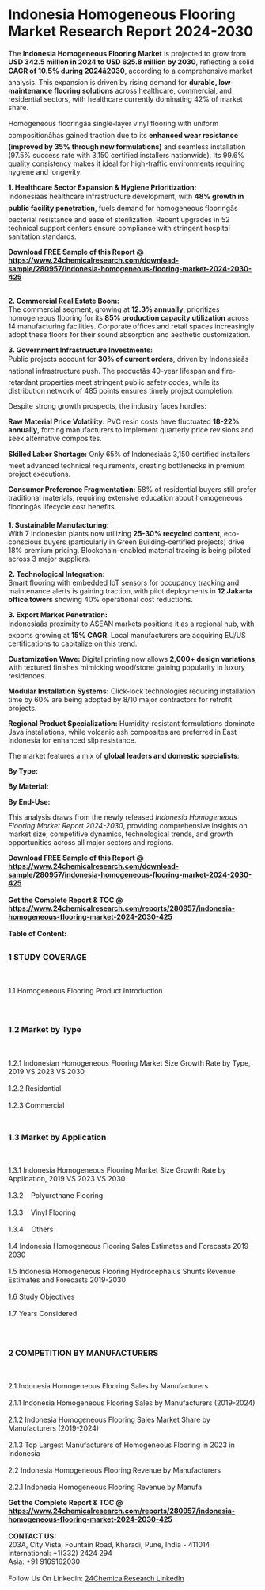 <h1>Indonesia Homogeneous Flooring   Market Research Report 2024-2030</h1><p>The <strong>Indonesia Homogeneous Flooring Market</strong> is projected to grow from <strong>USD 342.5 million in 2024 to USD 625.8 million by 2030</strong>, reflecting a solid <strong>CAGR of 10.5% during 2024â2030</strong>, according to a comprehensive market analysis. This expansion is driven by rising demand for <strong>durable, low-maintenance flooring solutions</strong> across healthcare, commercial, and residential sectors, with healthcare currently dominating 42% of market share.</p><p>Homogeneous flooringâa single-layer vinyl flooring with uniform compositionâhas gained traction due to its <strong>enhanced wear resistance (improved by 35% through new formulations)</strong> and seamless installation (97.5% success rate with 3,150 certified installers nationwide). Its 99.6% quality consistency makes it ideal for high-traffic environments requiring hygiene and longevity.</p><p><strong>1. Healthcare Sector Expansion &amp; Hygiene Prioritization:</strong><br>
Indonesiaâs healthcare infrastructure development, with <strong>48% growth in public facility penetration</strong>, fuels demand for homogeneous flooringâs bacterial resistance and ease of sterilization. Recent upgrades in 52 technical support centers ensure compliance with stringent hospital sanitation standards.</p><div><b>Download FREE Sample of this Report @ 
            <a href="https://www.24chemicalresearch.com/download-sample/280957/indonesia-homogeneous-flooring-market-2024-2030-425">
            https://www.24chemicalresearch.com/download-sample/280957/indonesia-homogeneous-flooring-market-2024-2030-425</a></b></div><br><p><strong>2. Commercial Real Estate Boom:</strong><br>
The commercial segment, growing at <strong>12.3% annually</strong>, prioritizes homogeneous flooring for its <strong>85% production capacity utilization</strong> across 14 manufacturing facilities. Corporate offices and retail spaces increasingly adopt these floors for their sound absorption and aesthetic customization.</p><p><strong>3. Government Infrastructure Investments:</strong><br>
Public projects account for <strong>30% of current orders</strong>, driven by Indonesiaâs national infrastructure push. The productâs 40-year lifespan and fire-retardant properties meet stringent public safety codes, while its distribution network of 485 points ensures timely project completion.</p><p>Despite strong growth prospects, the industry faces hurdles:</p><p><strong>Raw Material Price Volatility:</strong> PVC resin costs have fluctuated <strong>18-22% annually</strong>, forcing manufacturers to implement quarterly price revisions and seek alternative composites.</p><p><strong>Skilled Labor Shortage:</strong> Only 65% of Indonesiaâs 3,150 certified installers meet advanced technical requirements, creating bottlenecks in premium project executions.</p><p><strong>Consumer Preference Fragmentation:</strong> 58% of residential buyers still prefer traditional materials, requiring extensive education about homogeneous flooringâs lifecycle cost benefits.</p><p><strong>1. Sustainable Manufacturing:</strong><br>
With 7 Indonesian plants now utilizing <strong>25-30% recycled content</strong>, eco-conscious buyers (particularly in Green Building-certified projects) drive 18% premium pricing. Blockchain-enabled material tracing is being piloted across 3 major suppliers.</p><p><strong>2. Technological Integration:</strong><br>
Smart flooring with embedded IoT sensors for occupancy tracking and maintenance alerts is gaining traction, with pilot deployments in <strong>12 Jakarta office towers</strong> showing 40% operational cost reductions.</p><p><strong>3. Export Market Penetration:</strong><br>
Indonesiaâs proximity to ASEAN markets positions it as a regional hub, with exports growing at <strong>15% CAGR</strong>. Local manufacturers are acquiring EU/US certifications to capitalize on this trend.</p><p><strong>Customization Wave:</strong> Digital printing now allows <strong>2,000+ design variations</strong>, with textured finishes mimicking wood/stone gaining popularity in luxury residences.</p><p><strong>Modular Installation Systems:</strong> Click-lock technologies reducing installation time by 60% are being adopted by 8/10 major contractors for retrofit projects.</p><p><strong>Regional Product Specialization:</strong> Humidity-resistant formulations dominate Java installations, while volcanic ash composites are preferred in East Indonesia for enhanced slip resistance.</p><p>The market features a mix of <strong>global leaders and domestic specialists</strong>:</p><p><strong>By Type:</strong></p><p><strong>By Material:</strong></p><p><strong>By End-Use:</strong></p><p>This analysis draws from the newly released <em>Indonesia Homogeneous Flooring Market Report 2024-2030</em>, providing comprehensive insights on market size, competitive dynamics, technological trends, and growth opportunities across all major sectors and regions.</p><div><b>Download FREE Sample of this Report @ 
            <a href="https://www.24chemicalresearch.com/download-sample/280957/indonesia-homogeneous-flooring-market-2024-2030-425">
            https://www.24chemicalresearch.com/download-sample/280957/indonesia-homogeneous-flooring-market-2024-2030-425</a></b></div><br><div><b>Get the Complete Report & TOC @ 
            <a href="https://www.24chemicalresearch.com/reports/280957/indonesia-homogeneous-flooring-market-2024-2030-425">
            https://www.24chemicalresearch.com/reports/280957/indonesia-homogeneous-flooring-market-2024-2030-425</a></b></div><br>
            <b>Table of Content:</b><p><h2><span style="font-size:16px"><strong>1 STUDY COVERAGE</strong></span></h2><br />
<p>1.1 Homogeneous Flooring   Product Introduction</p><br />
<h2><span style="font-size:16px"><strong>1.2 Market by Type</strong></span></h2><br />
<p>1.2.1 Indonesian Homogeneous Flooring   Market Size Growth Rate by Type, 2019 VS 2023 VS 2030<br /><br />
1.2.2 Residential&nbsp;&nbsp; &nbsp;<br /><br />
1.2.3 Commercial<br /><br />
<h2><span style="font-size:16px"><strong>1.3 Market by Application</strong></span></h2><br />
<p>1.3.1 Indonesia Homogeneous Flooring   Market Size Growth Rate by Application, 2019 VS 2023 VS 2030<br /><br />
1.3.2&nbsp;&nbsp; &nbsp;Polyurethane Flooring<br /><br />
1.3.3&nbsp;&nbsp; &nbsp;Vinyl Flooring<br /><br />
1.3.4&nbsp;&nbsp; &nbsp;Others<br /><br />
1.4 Indonesia Homogeneous Flooring   Sales Estimates and Forecasts 2019-2030<br /><br />
1.5 Indonesia Homogeneous Flooring   Hydrocephalus Shunts Revenue Estimates and Forecasts 2019-2030<br /><br />
1.6 Study Objectives<br /><br />
1.7 Years Considered</p><br />
<h2><span style="font-size:16px"><strong>2 COMPETITION BY MANUFACTURERS</strong></span></h2><br />
<p>2.1 Indonesia Homogeneous Flooring   Sales by Manufacturers<br /><br />
2.1.1 Indonesia Homogeneous Flooring   Sales by Manufacturers (2019-2024)<br /><br />
2.1.2 Indonesia Homogeneous Flooring   Sales Market Share by Manufacturers (2019-2024)<br /><br />
2.1.3 Top Largest Manufacturers of Homogeneous Flooring   in 2023 in Indonesia<br /><br />
2.2 Indonesia Homogeneous Flooring   Revenue by Manufacturers<br /><br />
2.2.1 Indonesia Homogeneous Flooring   Revenue by Manufa</p><div><b>Get the Complete Report & TOC @ 
            <a href="https://www.24chemicalresearch.com/reports/280957/indonesia-homogeneous-flooring-market-2024-2030-425">
            https://www.24chemicalresearch.com/reports/280957/indonesia-homogeneous-flooring-market-2024-2030-425</a></b></div><br><b>CONTACT US:</b><br>
            203A, City Vista, Fountain Road, Kharadi, Pune, India - 411014<br>
            International: +1(332) 2424 294<br>
            Asia: +91 9169162030 <br><br>
            Follow Us On LinkedIn: <a href="https://www.linkedin.com/company/24chemicalresearch/">24ChemicalResearch LinkedIn</a>